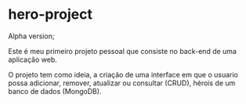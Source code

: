 # hero-project

Alpha version;

Este é meu primeiro projeto pessoal que consiste no back-end de uma aplicação web.

O projeto tem como ideia, a criação de uma interface em que o usuario possa adicionar, remover, atualizar ou consultar (CRUD), hérois de um banco de dados (MongoDB).
